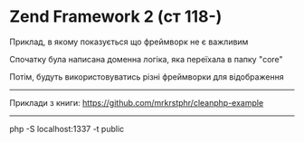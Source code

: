 # Zend Framework 2 (ст 118-)

Приклад, в якому показується що фреймворк не є важливим


Спочатку була написана доменна логіка, яка переїхала в папку "core"

Потім, будуть використовуватись різні фреймворки для відображення

---

Приклади з книги: https://github.com/mrkrstphr/cleanphp-example

---


php -S localhost:1337 -t public
